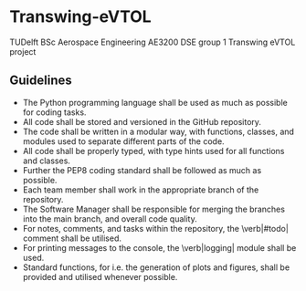 # Transwing-eVTOL
TUDelft BSc Aerospace Engineering AE3200 DSE group 1 Transwing eVTOL project

## Guidelines
- The Python programming language shall be used as much as possible for coding tasks.
- All code shall be stored and versioned in the GitHub repository.
- The code shall be written in a modular way, with functions, classes, and modules used to separate different parts of the code.
- All code shall be properly typed, with type hints used for all functions and classes.
- Further the PEP8 coding standard shall be followed as much as possible.
- Each team member shall work in the appropriate branch of the repository.
- The Software Manager shall be responsible for merging the branches into the main branch, and overall code quality.
- For notes, comments, and tasks within the repository, the \verb|#todo| comment shall be utilised.
- For printing messages to the console, the \verb|logging| module shall be used.
- Standard functions, for i.e. the generation of plots and figures, shall be provided and utilised whenever possible.

